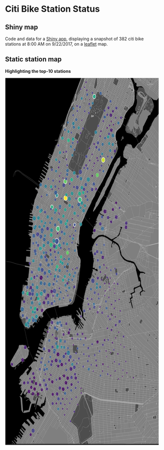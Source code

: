 # Citi Bike Station Status

## Shiny map

Code and data for a [Shiny app](https://chrisgettings.shinyapps.io/Citibike_stations_map/), displaying a snapshot of 382 citi bike stations at 8:00 AM on 9/22/2017, on a [leaflet](https://rstudio.github.io/leaflet/) map.

## Static station map

**Highlighting the top-10 stations**

<img src="plots/top-10-stations.png" width="710" height="1200" />

